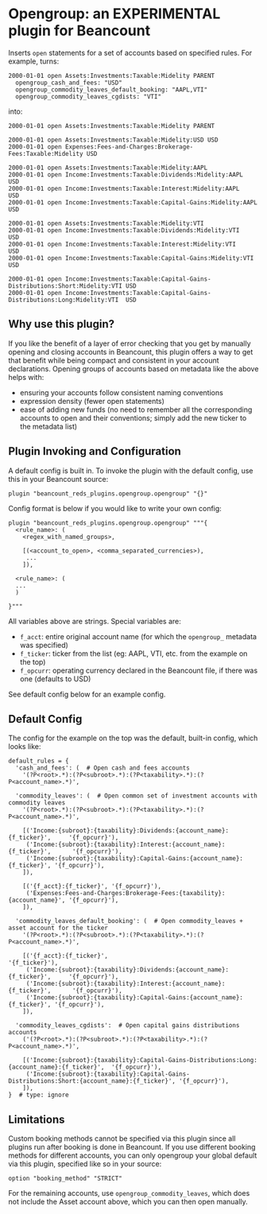 # Opengroup: an EXPERIMENTAL plugin for Beancount

Inserts `open` statements for a set of accounts based on specified rules. For example,
turns:

```
2000-01-01 open Assets:Investments:Taxable:Midelity PARENT
  opengroup_cash_and_fees: "USD"
  opengroup_commodity_leaves_default_booking: "AAPL,VTI"
  opengroup_commodity_leaves_cgdists: "VTI"
```

into:

```
2000-01-01 open Assets:Investments:Taxable:Midelity PARENT

2000-01-01 open Assets:Investments:Taxable:Midelity:USD USD
2000-01-01 open Expenses:Fees-and-Charges:Brokerage-Fees:Taxable:Midelity USD

2000-01-01 open Assets:Investments:Taxable:Midelity:AAPL
2000-01-01 open Income:Investments:Taxable:Dividends:Midelity:AAPL     USD
2000-01-01 open Income:Investments:Taxable:Interest:Midelity:AAPL      USD
2000-01-01 open Income:Investments:Taxable:Capital-Gains:Midelity:AAPL USD

2000-01-01 open Assets:Investments:Taxable:Midelity:VTI
2000-01-01 open Income:Investments:Taxable:Dividends:Midelity:VTI      USD
2000-01-01 open Income:Investments:Taxable:Interest:Midelity:VTI       USD
2000-01-01 open Income:Investments:Taxable:Capital-Gains:Midelity:VTI  USD

2000-01-01 open Income:Investments:Taxable:Capital-Gains-Distributions:Short:Midelity:VTI USD
2000-01-01 open Income:Investments:Taxable:Capital-Gains-Distributions:Long:Midelity:VTI  USD
```

## Why use this plugin?

If you like the benefit of a layer of error checking that you get by manually opening
and closing accounts in Beancount, this plugin offers a way to get that benefit while
being compact and consistent in your account declarations. Opening groups of accounts
based on metadata like the above helps with:

- ensuring your accounts follow consistent naming conventions
- expression density (fewer open statements)
- ease of adding new funds (no need to remember all the corresponding accounts to open
  and their conventions; simply add the new ticker to the metadata list)

## Plugin Invoking and Configuration

A default config is built in. To invoke the plugin with the default config, use this in
your Beancount source:

```
plugin "beancount_reds_plugins.opengroup.opengroup" "{}"
```

Config format is below if you would like to write your own config:


```
plugin "beancount_reds_plugins.opengroup.opengroup" """{
  <rule_name>: (
    <regex_with_named_groups>,

    [(<account_to_open>, <comma_separated_currencies>),
     ...
    ]),
    
  <rule_name>: (
  ...
  )
  
}"""
```
    
All variables above are strings. Special variables are:
- `f_acct`: entire original account name (for which the `opengroup_` metadata was
  specified)
- `f_ticker`: ticker from the list (eg: AAPL, VTI, etc. from the example on the top)
- `f_opcurr`: operating currency declared in the Beancount file, if there was one
  (defaults to USD)

See default config below for an example config. 

## Default Config

The config for the example on the top was the default, built-in config, which looks like:

```
default_rules = {
  'cash_and_fees': (  # Open cash and fees accounts
    '(?P<root>.*):(?P<subroot>.*):(?P<taxability>.*):(?P<account_name>.*)',

  'commodity_leaves': (  # Open common set of investment accounts with commodity leaves
    '(?P<root>.*):(?P<subroot>.*):(?P<taxability>.*):(?P<account_name>.*)',

    [('Income:{subroot}:{taxability}:Dividends:{account_name}:{f_ticker}',     '{f_opcurr}'),
     ('Income:{subroot}:{taxability}:Interest:{account_name}:{f_ticker}',      '{f_opcurr}'),
     ('Income:{subroot}:{taxability}:Capital-Gains:{account_name}:{f_ticker}', '{f_opcurr}'),
    ]),

    [('{f_acct}:{f_ticker}', '{f_opcurr}'),
     ('Expenses:Fees-and-Charges:Brokerage-Fees:{taxability}:{account_name}', '{f_opcurr}'),
    ]),

  'commodity_leaves_default_booking': (  # Open commodity_leaves + asset account for the ticker
    '(?P<root>.*):(?P<subroot>.*):(?P<taxability>.*):(?P<account_name>.*)',

    [('{f_acct}:{f_ticker}',                                                   '{f_ticker}'),
     ('Income:{subroot}:{taxability}:Dividends:{account_name}:{f_ticker}',     '{f_opcurr}'),
     ('Income:{subroot}:{taxability}:Interest:{account_name}:{f_ticker}',      '{f_opcurr}'),
     ('Income:{subroot}:{taxability}:Capital-Gains:{account_name}:{f_ticker}', '{f_opcurr}'),
    ]),

  'commodity_leaves_cgdists':  # Open capital gains distributions accounts
    ('(?P<root>.*):(?P<subroot>.*):(?P<taxability>.*):(?P<account_name>.*)',

    [('Income:{subroot}:{taxability}:Capital-Gains-Distributions:Long:{account_name}:{f_ticker}',  '{f_opcurr}'),
     ('Income:{subroot}:{taxability}:Capital-Gains-Distributions:Short:{account_name}:{f_ticker}', '{f_opcurr}'),
    ]),
}  # type: ignore
```


## Limitations

Custom booking methods cannot be specified via this plugin since all plugins run after
booking is done in Beancount. If you use different booking methods for different
accounts, you can only opengroup your global default via this plugin, specified like so
in your source:
   
```
option "booking_method" "STRICT"
```
   
For the remaining accounts, use `opengroup_commodity_leaves`, which does not include the
Asset account above, which you can then open manually.
